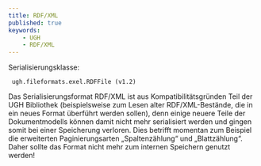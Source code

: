 ```yaml
---
title: RDF/XML
published: true
keywords:
    - UGH
    - RDF/XML
---
```


Serialisierungsklasse:

```text
 ugh.fileformats.exel.RDFFile (v1.2)
```

Das Serialisierungsformat RDF/XML ist aus Kompatibilitätsgründen Teil der UGH Bibliothek (beispielsweise zum Lesen alter RDF/XML-Bestände, die in ein neues Format überführt werden sollen), denn einige neuere Teile der Dokumentmodells können damit nicht mehr serialisiert werden und gingen somit bei einer Speicherung verloren. Dies betrifft momentan zum Beispiel die erweiterten Paginierungsarten „Spaltenzählung“ und „Blattzählung“. Daher sollte das Format nicht mehr zum internen Speichern genutzt werden!

